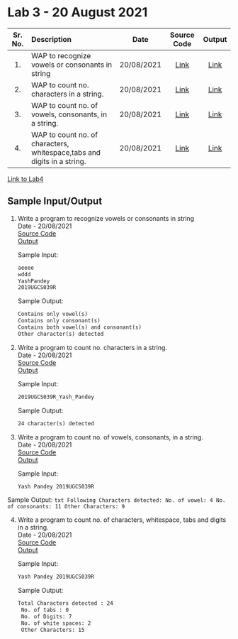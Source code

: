 # Lab 3 - 20 August 2021

| Sr. No. | Description | Date | Source Code | Output |
| :--: | :---- | :--: | :--: | :--: |
| 1. | WAP to recognize vowels or consonants in string | 20/08/2021 | [Link](./vowel_consonant/vowel_consonant.l) | [Link](./vowel_consonant/output.png)
| 2. | WAP to count no. characters in a string. | 20/08/2021 | [Link](./count_characters/count_characters.l) | [Link](./count_characters/output.png)
| 3. | WAP to count no. of vowels, consonants, in a string. | 20/08/2021 | [Link](./count_vowels_consonant/count_vowels_consonant.l) | [Link](./count_vowels_consonant/output.png)
| 4. | WAP to count no. of characters, whitespace,tabs and digits in a string.| 20/08/2021 | [Link](./count_char_whitespace_tabs_etc/count_char_whitespace_tabs_etc.l) | [Link](./count_char_whitespace_tabs_etc/output.png)

[Link to Lab4](../Lab4)

## Sample Input/Output

1. Write a program to recognize vowels or consonants in string</br>
    Date - 20/08/2021 </br>
    [Source Code](./vowel_consonant/vowel_consonant.l) <br>
    [Output](./vowel_consonant/output.png)<br>

    Sample Input:
    ```txt
    aeeee
    wddd
    YashPandey
    2019UGCS039R
    ```

    Sample Output:
    ```txt
    Contains only vowel(s)
    Contains only consonant(s)
    Contains both vowel(s) and consonant(s)
    Other character(s) detected
    ```

2. Write a program to count no. characters in a string.</br>
   Date - 20/08/2021 </br>
   [Source Code](./count_characters/count_characters.l) <br>
   [Output](./count_characters/output.png)<br>

    Sample Input:
    ```txt
    2019UGCS039R_Yash_Pandey
    ```

    Sample Output:
    ```txt
    24 character(s) detected
    ```

3. Write a program to count no. of vowels, consonants, in a string.</br>
   Date - 20/08/2021 </br>
   [Source Code](./count_vowels_consonant/count_vowels_consonant.l) <br>
   [Output](./count_vowels_consonant/output.png)<br>

    Sample Input:
    ```txt
    Yash Pandey 2019UGCS039R
    ```

Sample Output:
    ```txt
    Following Characters detected:
      No. of vowel: 4
      No. of consonants: 11
      Other Characters: 9
    ```

4. Write a program to count no. of characters, whitespace, tabs and digits in a string.</br>
   Date - 20/08/2021 </br>
   [Source Code](./count_char_whitespace_tabs_etc/count_char_whitespace_tabs_etc.l) <br>
   [Output](./count_char_whitespace_tabs_etc/output.png)

    Sample Input:
    ```txt
    Yash Pandey 2019UGCS039R
    ```

    Sample Output:
    ```txt
    Total Characters detected : 24
     No. of tabs : 0
     No. of Digits: 7 
     No. of white spaces: 2 
     Other Characters: 15
    ```
